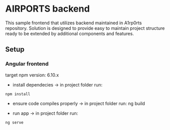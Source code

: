 # AIRPORTS backend

This sample frontend that utilizes backend maintained in A1rp0rts repository. Solution is designed to provide easy to maintain project structure ready to be extended by additional components and features.

## Setup

### Angular frontend
target npm version: 6.10.x

* install dependecies -> in project folder run: 

```
npm install
```

* ensure code compiles properly -> in project folder run: ng build

* run app -> in project folder run: 

```
ng serve
```
